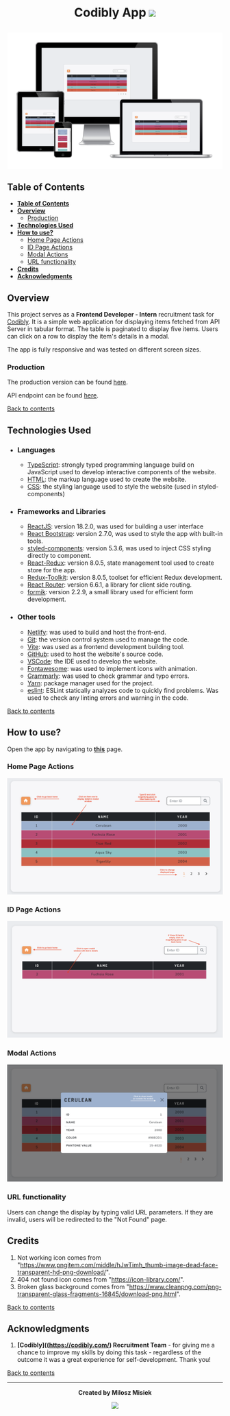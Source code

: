 # <div align='center'> Codibly App <img src="https://codibly.com/wp-content/uploads/2020/07/cropped-favi-cdlb-35x35.png"/></div><!-- omit in toc -->

## <img align="center" src="./src/assets/documentation/am-i-responsive.png" alt="Codibly App Am I Responsive" style="max-width='100%'"> <!-- omit in toc -->

## **Table of Contents**

- [**Table of Contents**](#table-of-contents)
- [**Overview**](#overview)
  - [Production](#production)
- [**Technologies Used**](#technologies-used)
- [**How to use?**](#how-to-use)
  - [Home Page Actions](#home-page-actions)
  - [ID Page Actions](#id-page-actions)
  - [Modal Actions](#modal-actions)
  - [URL functionality](#url-functionality)
- [**Credits**](#credits)
- [**Acknowledgments**](#acknowledgments)

## **Overview**

This project serves as a **Frontend Developer - Intern** recruitment task for [Codibly](https://codibly.com/). It is a simple web application for displaying items fetched from API Server in tabular format. The table is paginated to display five items. Users can click on a row to display the item's details in a modal.

The app is fully responsive and was tested on different screen sizes.

### Production

The production version can be found [here](https://main--benevolent-toffee-0f7aae.netlify.app/).

API endpoint can be found [here](https://reqres.in/api/products/).

[Back to contents](#table-of-contents)

## **Technologies Used**

- ### Languages

  - [TypeScript](https://www.typescriptlang.org/): strongly typed programming language build on JavaScript used to develop interactive components of the website.
  - [HTML](https://developer.mozilla.org/en-US/docs/Web/HTML): the markup language used to create the website.
  - [CSS](https://developer.mozilla.org/en-US/docs/Web/css): the styling language used to style the website (used in styled-components)

- ### Frameworks and Libraries

  - [ReactJS](https://reactjs.org/): version 18.2.0, was used for building a user interface
  - [React Bootstrap](https://react-bootstrap-v4.netlify.app/): version 2.7.0, was used to style the app with built-in tools.
  - [styled-components](https://styled-components.com/): version 5.3.6, was used to inject CSS styling directly to component.
  - [React-Redux](https://react-redux.js.org/): version 8.0.5, state management tool used to create store for the app.
  - [Redux-Toolkit](https://redux-toolkit.js.org/): version 8.0.5, toolset for efficient Redux development.
  - [React Router](https://reactrouter.com/en/main): version 6.6.1, a library for client side routing.
  - [formik](https://formik.org/): version 2.2.9, a small library used for efficient form development.

- ### Other tools

  - [Netlify](https://www.netlify.com/): was used to build and host the front-end.
  - [Git](https://git-scm.com/): the version control system used to manage the code.
  - [Vite](https://vitejs.dev/): was used as a frontend development building tool.
  - [GitHub](https://github.com/): used to host the website's source code.
  - [VSCode](https://code.visualstudio.com/): the IDE used to develop the website.
  - [Fontawesome](https://fontawesome.com/): was used to implement icons with animation.
  - [Grammarly](https://www.grammarly.com/): was used to check grammar and typo errors.
  - [Yarn](https://yarnpkg.com/): package manager used for the project.
  - [eslint](https://eslint.org/): ESLint statically analyzes code to quickly find problems. Was used to check any linting errors and warning in the code.

[Back to contents](#table-of-contents)

## **How to use?**

Open the app by navigating to **[this](https://main--benevolent-toffee-0f7aae.netlify.app/)** page.

### Home Page Actions

![Home Actions](src/assets/documentation/home-page.png)

### ID Page Actions

![ID Page Actions](src/assets/documentation/id-page.png)

### Modal Actions

![Modal Actions](src/assets/documentation/modal.png)

### URL functionality

Users can change the display by typing valid URL parameters. If they are invalid, users will be redirected to the "Not Found" page.

## **Credits**

1. Not working icon comes from "https://www.pngitem.com/middle/hJwTimh_thumb-image-dead-face-transparent-hd-png-download/".
2. 404 not found icon comes from "https://icon-library.com/".
3. Broken glass background comes from "https://www.cleanpng.com/png-transparent-glass-fragments-16845/download-png.html".

[Back to contents](#table-of-contents)

## **Acknowledgments**

1. **[Codibly]((<https://codibly.com/>) Recruitment Team** - for giving me a chance to improve my skills by doing this task - regardless of the outcome it was a great experience for self-development. Thank you!

[Back to contents](#table-of-contents)

---
**<div align='center'>Created by Milosz Misiek</div>**
<div align='center'>
    <a href="https://www.linkedin.com/in/milosz-misiek/" target="_blank">
        <img src="https://img.shields.io/badge/LinkedIn-0077B5?style=for-the-badge&logo=linkedin&logoColor=white" />
    </a>
</div>
